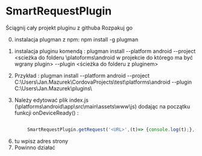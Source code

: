 # SmartRequestPlugin
Ściągnij cały projekt pluginu z githuba 
Rozpakuj go


0. instalacja plugman z npm: npm install -g plugman

1. instalacja pluginu komendą : plugman install --platform android --project <scieżka do folderu \platoforms\android w projekcie do którego ma być wgrany plugin> --plugin <ścieżka do folderu z pluginem>
2. Przykład : plugman install --platform android --project C:\Users\Jan.Mazurek\CordovaProjects\test\platforms\android --plugin C:\Users\Jan.Mazurek\plugins\

5. Należy edytować plik index.js (\platforms\android\app\src\main\assets\www\js) dodając na początku funkcji onDeviceReady() : 
```javascript
		
		SmartRequestPlugin.getRequest('<URL>',(t)=> {console.log(t);},(e)=> {console.log(e);});
```
6. <URL> tu wpisz adres strony 
7. Powinno działać
